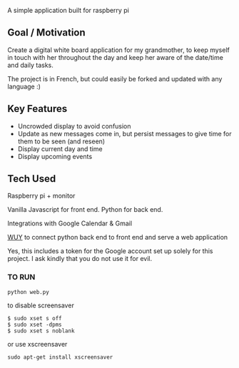 
A simple application built for raspberry pi

## Goal / Motivation
Create a digital white board application for my grandmother, to keep myself in touch with her throughout the day and keep her aware of the date/time and daily tasks.

The project is in French, but could easily be forked and updated with any language :)


## Key Features
* Uncrowded display to avoid confusion
* Update as new messages come in, but persist messages to give time for them to be seen (and reseen)
* Display current day and time
* Display upcoming events 

## Tech Used
Raspberry pi + monitor

Vanilla Javascript for front end.
Python for back end.

Integrations with Google Calendar & Gmail

[WUY](https://github.com/manatlan/guy) to connect python back end to front end and serve a web application

Yes, this includes a token for the Google account set up solely for this project. I ask kindly that you do not use it for evil.

### TO RUN
`python web.py`

to disable screensaver

```
$ sudo xset s off
$ sudo xset -dpms
$ sudo xset s noblank
```

or use xscreensaver

`sudo apt-get install xscreensaver`